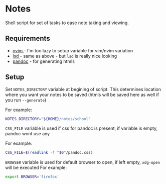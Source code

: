 # Notes

Shell script for set of tasks to ease note taking and viewing.

## Requirements

* [ nvim ](https://neovim.io/) - I'm too lazy to setup variable for vim/nvim variation
* [ lsd ](https://github.com/Peltoche/lsd) - same as above - but `lsd` is really nice looking
* [ pandoc](https://pandoc.org/) - for generating htmls

## Setup

Set `NOTES_DIRECTORY` variable at begining of script. This determines location where you want your notes to be saved (htmls will be saved here as well if you run `--generate`)

For example:

```sh
NOTES_DIRECTORY="${HOME}/notes/school"
```

`CSS_FILE` variable is used if css for pandoc is present, if variable is empty, pandoc wont use any

For example:

```sh
CSS_FILE=$(readlink -f "$0"/pandoc.css)
```

`BROWSER` variable is used for default browser to open, if left empty, `xdg-open` will be executed
For example:

```sh
export BROWSER='firefox'
```

